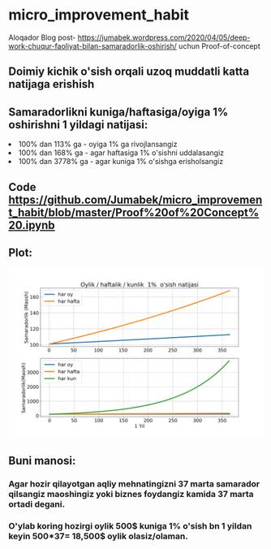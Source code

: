 # micro_improvement_habit

Aloqador Blog post- https://jumabek.wordpress.com/2020/04/05/deep-work-chuqur-faoliyat-bilan-samaradorlik-oshirish/ uchun Proof-of-concept 

## Doimiy kichik o'sish orqali uzoq muddatli katta natijaga erishish

## Samaradorlikni kuniga/haftasiga/oyiga 1% oshirishni 1 yildagi natijasi:
<li>
100% dan 113% ga - oyiga 1% ga rivojlansangiz
</li>
<li>
100% dan 168% ga - agar haftasiga 1% o'sishni uddalasangiz </li>
<li>
100% dan 3778% ga - agar kuniga 1% o'sishga erisholsangiz </li>

## Code https://github.com/Jumabek/micro_improvement_habit/blob/master/Proof%20of%20Concept%20.ipynb

## Plot:
<img src= 'https://github.com/Jumabek/micro_improvement_habit/blob/master/jahongirga.png' />

## Buni manosi:
### Agar hozir qilayotgan aqliy mehnatingizni 37 marta samarador qilsangiz maoshingiz yoki biznes foydangiz kamida 37 marta ortadi degani.
### O'ylab koring hozirgi oylik 500$ kuniga 1% o'sish bn 1 yildan keyin 500*37= 18,500$ oylik olasiz/olaman.
